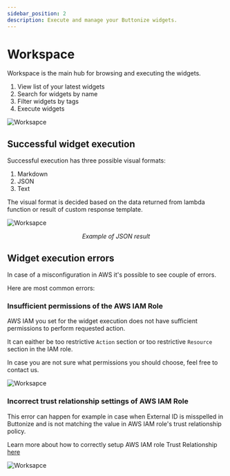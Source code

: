 ```yaml
---
sidebar_position: 2
description: Execute and manage your Buttonize widgets.
---
```


# Workspace

Workspace is the main hub for browsing and executing the widgets.

1. View list of your latest widgets
2. Search for widgets by name
3. Filter widgets by tags
4. Execute widgets

![Worksapce](/img/ui/workspace/workspace.png)

## Successful widget execution

Successful execution has three possible visual formats:

1. Markdown
2. JSON
3. Text

The visual format is decided based on the data returned from lambda function or result of custom response template.

![Worksapce](/img/ui/workspace/success.png)

*<figcaption align="center">Example of JSON result</figcaption>*

## Widget execution errors

In case of a misconfiguration in AWS it's possible to see couple of errors.

Here are most common errors:

### Insufficient permissions of the AWS IAM Role

AWS IAM you set for the widget execution does not have sufficient permissions to perform requested action.

It can eaither be too restrictive `Action` section or too restrictive `Resource` section in the IAM role.

In case you are not sure what permissions you should choose, feel free to contact us.

![Worksapce](/img/ui/workspace/err-insuffperm.png)

### Incorrect trust relationship settings of AWS IAM Role

This error can happen for example in case when External ID is misspelled in Buttonize and is not matching the value in AWS IAM role's trust relationship policy.

Learn more about how to correctly setup AWS IAM role Trust Relationship [here](./organization.md#add-new-aws-role)

![Worksapce](/img/ui/workspace/err-trustrel.png)


